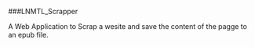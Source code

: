 ###LNMTL_Scrapper

A Web Application to Scrap a wesite and save the content of the pagge to an epub file.
